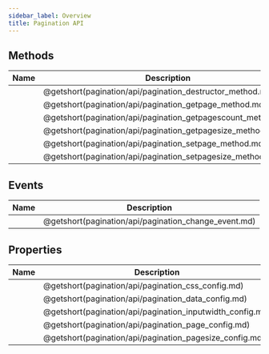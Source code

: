 ```yaml
---
sidebar_label: Overview
title: Pagination API 
---
```


## Methods

| Name                                                  | Description                                                  |
| ----------------------------------------------------- | ------------------------------------------------------------ |
| [](pagination/api/pagination_destructor_method.md)    | @getshort(pagination/api/pagination_destructor_method.md)    |
| [](pagination/api/pagination_getpage_method.md)       | @getshort(pagination/api/pagination_getpage_method.md)       |
| [](pagination/api/pagination_getpagescount_method.md) | @getshort(pagination/api/pagination_getpagescount_method.md) |
| [](pagination/api/pagination_getpagesize_method.md)   | @getshort(pagination/api/pagination_getpagesize_method.md)   |
| [](pagination/api/pagination_setpage_method.md)       | @getshort(pagination/api/pagination_setpage_method.md)       |
| [](pagination/api/pagination_setpagesize_method.md)   | @getshort(pagination/api/pagination_setpagesize_method.md)   |

## Events

| Name                                          | Description                                          |
| --------------------------------------------- | ---------------------------------------------------- |
| [](pagination/api/pagination_change_event.md) | @getshort(pagination/api/pagination_change_event.md) |

## Properties

| Name                                               | Description                                               |
| -------------------------------------------------- | --------------------------------------------------------- |
| [](pagination/api/pagination_css_config.md)        | @getshort(pagination/api/pagination_css_config.md)        |
| [](pagination/api/pagination_data_config.md)       | @getshort(pagination/api/pagination_data_config.md)       |
| [](pagination/api/pagination_inputwidth_config.md) | @getshort(pagination/api/pagination_inputwidth_config.md) |
| [](pagination/api/pagination_page_config.md)       | @getshort(pagination/api/pagination_page_config.md)       |
| [](pagination/api/pagination_pagesize_config.md)   | @getshort(pagination/api/pagination_pagesize_config.md)   |
